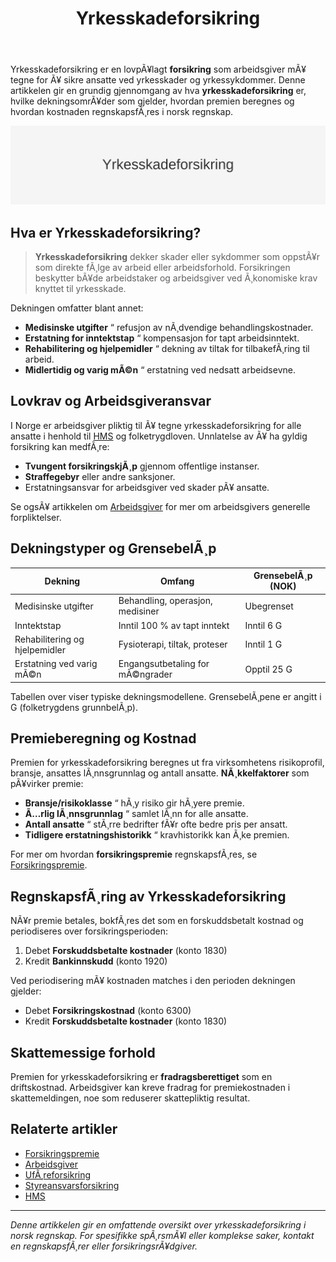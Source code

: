 ﻿---
title: "Yrkesskadeforsikring"
meta_title: "Yrkesskadeforsikring"
meta_description: 'Yrkesskadeforsikring er en lovpÃ¥lagt **forsikring** som arbeidsgiver mÃ¥ tegne for Ã¥ sikre ansatte ved yrkesskader og yrkessykdommer. Denne artikkelen gir en ...'
slug: yrkesskadeforsikring
type: blog
layout: pages/single
---

Yrkesskadeforsikring er en lovpÃ¥lagt **forsikring** som arbeidsgiver mÃ¥ tegne for Ã¥ sikre ansatte ved yrkesskader og yrkessykdommer. Denne artikkelen gir en grundig gjennomgang av hva **yrkesskadeforsikring** er, hvilke dekningsomrÃ¥der som gjelder, hvordan premien beregnes og hvordan kostnaden regnskapsfÃ¸res i norsk regnskap.

![Yrkesskadeforsikring](yrkesskadeforsikring-image.svg)

## Hva er Yrkesskadeforsikring?

> **Yrkesskadeforsikring** dekker skader eller sykdommer som oppstÃ¥r som direkte fÃ¸lge av arbeid eller arbeidsforhold. Forsikringen beskytter bÃ¥de arbeidstaker og arbeidsgiver ved Ã¸konomiske krav knyttet til yrkesskade.

Dekningen omfatter blant annet:

* **Medisinske utgifter** “ refusjon av nÃ¸dvendige behandlingskostnader.
* **Erstatning for inntektstap** “ kompensasjon for tapt arbeidsinntekt.
* **Rehabilitering og hjelpemidler** “ dekning av tiltak for tilbakefÃ¸ring til arbeid.
* **Midlertidig og varig mÃ©n** “ erstatning ved nedsatt arbeidsevne.

## Lovkrav og Arbeidsgiveransvar

I Norge er arbeidsgiver pliktig til Ã¥ tegne yrkesskadeforsikring for alle ansatte i henhold til [HMS](/blogs/regnskap/hms "HMS “ Helse, miljÃ¸ og sikkerhet i norske virksomheter") og folketrygdloven. Unnlatelse av Ã¥ ha gyldig forsikring kan medfÃ¸re:

* **Tvungent forsikringskjÃ¸p** gjennom offentlige instanser.
* **Straffegebyr** eller andre sanksjoner.
* Erstatningsansvar for arbeidsgiver ved skader pÃ¥ ansatte.

Se ogsÃ¥ artikkelen om [Arbeidsgiver](/blogs/regnskap/arbeidsgiver "Arbeidsgiver “ Roller og Ansvar i Norsk Arbeidsliv og Regnskap") for mer om arbeidsgivers generelle forpliktelser.

## Dekningstyper og GrensebelÃ¸p

| Dekning                  | Omfang                                | GrensebelÃ¸p (NOK)    |
|---------------------------|--------------------------------------|---------------------|
| Medisinske utgifter       | Behandling, operasjon, medisiner     | Ubegrenset          |
| Inntektstap                | Inntil 100 % av tapt inntekt          | Inntil 6 G           |
| Rehabilitering og hjelpemidler | Fysioterapi, tiltak, proteser       | Inntil 1 G           |
| Erstatning ved varig mÃ©n   | Engangsutbetaling for mÃ©ngrader      | Opptil 25 G         |

Tabellen over viser typiske dekningsmodellene. GrensebelÃ¸pene er angitt i G (folketrygdens grunnbelÃ¸p).

## Premieberegning og Kostnad

Premien for yrkesskadeforsikring beregnes ut fra virksomhetens risikoprofil, bransje, ansattes lÃ¸nnsgrunnlag og antall ansatte. **NÃ¸kkelfaktorer** som pÃ¥virker premie:

* **Bransje/risikoklasse** “ hÃ¸y risiko gir hÃ¸yere premie.
* **Ã…rlig lÃ¸nnsgrunnlag** “ samlet lÃ¸nn for alle ansatte.
* **Antall ansatte** “ stÃ¸rre bedrifter fÃ¥r ofte bedre pris per ansatt.
* **Tidligere erstatningshistorikk** “ kravhistorikk kan Ã¸ke premien.

For mer om hvordan **forsikringspremie** regnskapsfÃ¸res, se [Forsikringspremie](/blogs/regnskap/forsikringspremie "Forsikringspremie i Regnskap - Guide til Klassifisering og Periodisering").

## RegnskapsfÃ¸ring av Yrkesskadeforsikring

NÃ¥r premie betales, bokfÃ¸res det som en forskuddsbetalt kostnad og periodiseres over forsikringsperioden:

1. Debet **Forskuddsbetalte kostnader** (konto 1830)
2. Kredit **Bankinnskudd** (konto 1920)

Ved periodisering mÃ¥ kostnaden matches i den perioden dekningen gjelder:

* Debet **Forsikringskostnad** (konto 6300)
* Kredit **Forskuddsbetalte kostnader** (konto 1830)

## Skattemessige forhold

Premien for yrkesskadeforsikring er **fradragsberettiget** som en driftskostnad. Arbeidsgiver kan kreve fradrag for premiekostnaden i skattemeldingen, noe som reduserer skattepliktig resultat.

## Relaterte artikler

* [Forsikringspremie](/blogs/regnskap/forsikringspremie "Forsikringspremie i Regnskap - Guide til Klassifisering og Periodisering")
* [Arbeidsgiver](/blogs/regnskap/arbeidsgiver "Arbeidsgiver “ Roller og Ansvar i Norsk Arbeidsliv og Regnskap")
* [UfÃ¸reforsikring](/blogs/regnskap/uforeforsikring "UfÃ¸reforsikring “ Guide til Private UfÃ¸reforsikringer i Norge")
* [Styreansvarsforsikring](/blogs/regnskap/styreansvarsforsikring "Hva er Styreansvarsforsikring? En Guide til Styremedlemsforsikring i Norge")
* [HMS](/blogs/regnskap/hms "HMS “ Helse, miljÃ¸ og sikkerhet i norske virksomheter")

---

*Denne artikkelen gir en omfattende oversikt over yrkesskadeforsikring i norsk regnskap. For spesifikke spÃ¸rsmÃ¥l eller komplekse saker, kontakt en regnskapsfÃ¸rer eller forsikringsrÃ¥dgiver.*


